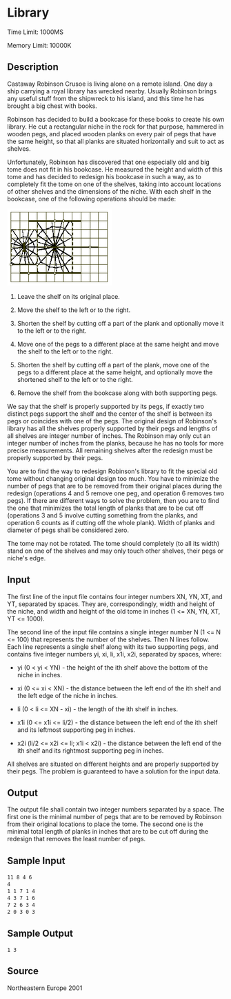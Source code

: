 # Library

Time Limit: 1000MS

Memory Limit: 10000K


## Description

Castaway Robinson Crusoe is living alone on a remote island. One day a ship carrying a royal library has wrecked nearby. Usually Robinson brings any useful stuff from the shipwreck to his island, and this time he has brought a big chest with books.

Robinson has decided to build a bookcase for these books to create his own library. He cut a rectangular niche in the rock for that purpose, hammered in wooden pegs, and placed wooden planks on every pair of pegs that have the same height, so that all planks are situated horizontally and suit to act as shelves.

Unfortunately, Robinson has discovered that one especially old and big tome does not fit in his bookcase. He measured the height and width of this tome and has decided to redesign his bookcase in such a way, as to completely fit the tome on one of the shelves, taking into account locations of other shelves and the dimensions of the niche. With each shelf in the bookcase, one of the following operations should be made:

![](1116_1.gif)

1. Leave the shelf on its original place.

2. Move the shelf to the left or to the right.

3. Shorten the shelf by cutting off a part of the plank and optionally move it to the left or to the right.

4. Move one of the pegs to a different place at the same height and move the shelf to the left or to the right.

5. Shorten the shelf by cutting off a part of the plank, move one of the pegs to a different place at the same height, and optionally move the shortened shelf to the left or to the right.

6. Remove the shelf from the bookcase along with both supporting pegs.

We say that the shelf is properly supported by its pegs, if exactly two distinct pegs support the shelf and the center of the shelf is between its pegs or coincides with one of the pegs. The original design of Robinson's library has all the shelves properly supported by their pegs and lengths of all shelves are integer number of inches. The Robinson may only cut an integer number of inches from the planks, because he has no tools for more precise measurements. All remaining shelves after the redesign must be properly supported by their pegs.

You are to find the way to redesign Robinson's library to fit the special old tome without changing original design too much. You have to minimize the number of pegs that are to be removed from their original places during the redesign (operations 4 and 5 remove one peg, and operation 6 removes two pegs). If there are different ways to solve the problem, then you are to find the one that minimizes the total length of planks that are to be cut off (operations 3 and 5 involve cutting something from the planks, and operation 6 counts as if cutting off the whole plank). Width of planks and diameter of pegs shall be considered zero.

The tome may not be rotated. The tome should completely (to all its width) stand on one of the shelves and may only touch other shelves, their pegs or niche's edge.


## Input

The first line of the input file contains four integer numbers XN, YN, XT, and YT, separated by spaces. They are, correspondingly, width and height of the niche, and width and height of the old tome in inches (1 <= XN, YN, XT, YT <= 1000).

The second line of the input file contains a single integer number N (1 <= N <= 100) that represents the number of the shelves. Then N lines follow. Each line represents a single shelf along with its two supporting pegs, and contains five integer numbers yi, xi, li, x1i, x2i, separated by spaces, where:

- yi (0 < yi < YN) - the height of the ith shelf above the bottom of the niche in inches.

- xi (0 <= xi < XN) - the distance between the left end of the ith shelf and the left edge of the niche in inches.

- li (0 < li <= XN - xi) - the length of the ith shelf in inches.

- x1i (0 <= x1i <= li/2) - the distance between the left end of the ith shelf and its leftmost supporting peg in inches.

- x2i (li/2 <= x2i <= li; x1i < x2i) - the distance between the left end of the ith shelf and its rightmost supporting peg in inches.

All shelves are situated on different heights and are properly supported by their pegs. The problem is guaranteed to have a solution for the input data.


## Output

The output file shall contain two integer numbers separated by a space. The first one is the minimal number of pegs that are to be removed by Robinson from their original locations to place the tome. The second one is the minimal total length of planks in inches that are to be cut off during the redesign that removes the least number of pegs.


## Sample Input

```
11 8 4 6
4
1 1 7 1 4
4 3 7 1 6
7 2 6 3 4
2 0 3 0 3
```


## Sample Output

```
1 3
```


## Source

Northeastern Europe 2001
